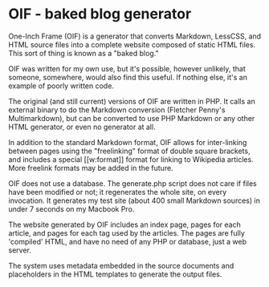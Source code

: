 # OIF - baked blog generator

One-Inch Frame (OIF) is a generator that converts Markdown, LessCSS, and
HTML source files into a complete website composed of static HTML files.
This sort of thing is known as a "baked blog."

OIF was written for my own use, but it's possible, however unlikely,
that someone, somewhere, would also find this useful. If nothing else,
it's an example of poorly written code.

The original (and still current) versions of OIF are written in PHP. It
calls an external binary to do the Markdown conversion (Fletcher Penny's
Multimarkdown), but can be converted to use PHP Markdown or any other
HTML generator, or even no generator at all.

In addition to the standard Markdown format, OIF allows for
inter-linking between pages using the "freelinking" format of double
square brackets, and includes a special [[w:format]] format for linking
to Wikipedia articles. More freelink formats may be added in the future.

OIF does not use a database. The generate.php script does not care if
files have been modified or not; it regenerates the whole site, on every
invocation. It generates my test site (about 400 small Markdown sources)
in under 7 seconds on my Macbook Pro.

The website generated by OIF includes an index page, pages for each
article, and pages for each tag used by the articles. The pages are
fully 'compiled' HTML, and have no need of any PHP or database, just a
web server.

The system uses metadata embedded in the source documents and
placeholders in the HTML templates to generate the output files.
